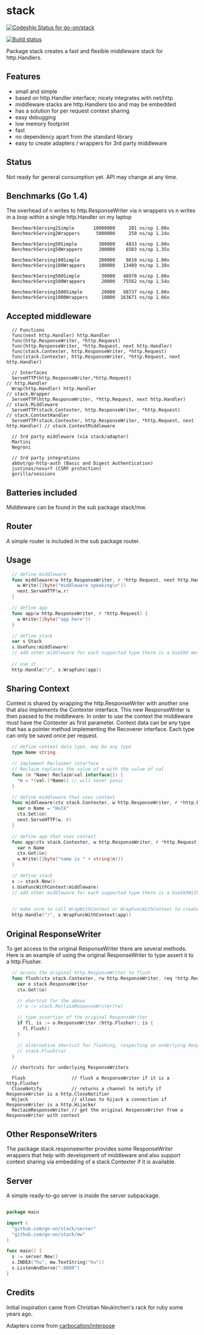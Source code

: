 stack
=====
[ ![Codeship Status for go-on/stack](https://codeship.io/projects/7fa20300-38d9-0132-d3df-2a69fe4b0f90/status)](https://codeship.io/projects/42107)

[![Build status](https://ci.appveyor.com/api/projects/status/rv4pf8qwtj3n85vp?svg=true)](https://ci.appveyor.com/project/metakeule/stack)

Package stack creates a fast and flexible middleware stack for http.Handlers.

## Features

  - small and simple
  - based on http.Handler interface; nicely integrates with net/http
  - middleware stacks are http.Handlers too and may be embedded
  - has a solution for per request context sharing
  - easy debugging
  - low memory footprint
  - fast
  - no dependency apart from the standard library
  - easy to create adapters / wrappers for 3rd party middleware

## Status

Not ready for general consumption yet. API may change at any time.

## Benchmarks (Go 1.4)

The overhead of n writes to http.ResponseWriter via n wrappers vs n writes in a loop within a single http.Handler on my laptop

```
  BenchmarkServing2Simple       10000000     201 ns/op 1.00x 
  BenchmarkServing2Wrappers      5000000     250 ns/op 1.24x
  
  BenchmarkServing50Simple        300000    4833 ns/op 1.00x
  BenchmarkServing50Wrappers      200000    6503 ns/op 1.35x
  
  BenchmarkServing100Simple       200000    9810 ns/op 1.00x
  BenchmarkServing100Wrappers     100000   13489 ns/op 1.38x
  
  BenchmarkServing500Simple        30000   48970 ns/op 1.00x
  BenchmarkServing500Wrappers      20000   75562 ns/op 1.54x
  
  BenchmarkServing1000Simple       20000   98737 ns/op 1.00x
  BenchmarkServing1000Wrappers     10000  163671 ns/op 1.66x
```

## Accepted middleware

```
  // Functions
  func(next http.Handler) http.Handler
  func(http.ResponseWriter, *http.Request)
  func(http.ResponseWriter, *http.Request, next http.Handler)
  func(stack.Contexter, http.ResponseWriter, *http.Request)
  func(stack.Contexter, http.ResponseWriter, *http.Request, next http.Handler)

  // Interfaces
  ServeHTTP(http.ResponseWriter,*http.Request)                                      // http.Handler
  Wrap(http.Handler) http.Handler                                                   // stack.Wrapper
  ServeHTTP(http.ResponseWriter, *http.Request, next http.Handler)                  // stack.Middleware
  ServeHTTP(stack.Contexter, http.ResponseWriter, *http.Request)                    // stack.ContextHandler
  ServeHTTP(stack.Contexter, http.ResponseWriter, *http.Request, next http.Handler) // stack.ContextMiddleware

  // 3rd party middleware (via stack/adapter)
  Martini
  Negroni

  // 3rd party integrations
  abbot/go-http-auth (Basic and Digest Authentication)
  justinas/nosurf (CSRF protection)
  gorilla/sessions
```

## Batteries included

Middleware can be found in the sub package stack/mw.

## Router

A simple router is included in the sub package router.

## Usage

```go
  // define middleware
  func middleware(w http.ResponseWriter, r *http.Request, next http.Handler) {
    w.Write([]byte("middleware speaking\n"))
    next.ServeHTTP(w,r)
  }

  // define app
  func app(w http.ResponseWriter, r *http.Request) {
    w.Write([]byte("app here"))
  }  

  // define stack
  var s Stack
  s.UseFunc(middleware)
  // add other middleware for each supported type there is a UseXXX method
  
  // use it
  http.Handle("/", s.WrapFunc(app))
```

## Sharing Context

Context is shared by wrapping the http.ResponseWriter with another one that also implements the Contexter interface. This new ResponseWriter is then passed to the middleware. In order to use the context the middleware must have
the Contexter as first parameter. 
Context data can be any type that has a pointer method implementing the Recoverer interface. Each type can only be saved once per request.

```go
  // define context data type, may be any type
  type Name string

  // implement Reclaimer interface
  // Reclaim replaces the value of m with the value of val
  func (n *Name) Reclaim(val interface{}) {
    *n = *(val.(*Name)) // will never panic
  }

  // define middleware that uses context
  func middleware(ctx stack.Contexter, w http.ResponseWriter, r *http.Request, next http.Handler) {
    var n Name = "Hulk"
    ctx.Set(&n)
    next.ServeHTTP(w, r)
  }

  // define app that uses context
  func app(ctx stack.Contexter, w http.ResponseWriter, r *http.Request) {
    var n Name
    ctx.Get(&n)
    w.Write([]byte("name is " + string(n)))
  }

  // define stack
  s := stack.New()
  s.UseFuncWithContext(middleware)
  // add other middleware for each supported type there is a UseXXXWithContext method
       

  // make sure to call WrapWithContext or WrapFuncWithContext to create the context object
  http.Handle("/", s.WrapFuncWithContext(app))
```

## Original ResponseWriter

To get access to the original ResponseWriter there are several methods. Here is an example of using the original ResponseWriter to type assert it to a http.Flusher.

```go
  // access the original http.ResponseWriter to flush
  func flush(ctx stack.Contexter, rw http.ResponseWriter, req *http.Request, next http.Handler) {
    var o stack.ResponseWriter
    ctx.Get(&o)

    // shortcut for the above
    // o := stack.ReclaimResponseWriter(rw)

    // type assertion of the original ResponseWriter
    if fl, is := o.ResponseWriter.(http.Flusher); is {
      fl.Flush()
    }

    // alternative shortcut for flushing, respecting an underlying ResponseWriter
    // stack.Flush(rw)
  }
```
```
  // shortcuts for underlying ResponseWriters

  Flush                 // flush a ResponseWriter if it is a http.Flusher
  CloseNotify           // returns a channel to notify if ResponseWriter is a http.CloseNotifier
  Hijack                // allows to hijack a connection if ResponseWriter is a http.Hijacker
  ReclaimResponseWriter // get the original ResponseWriter from a ResponseWriter with context
```

## Other ResponseWriters

The package stack.responsewriter provides some ResponseWriter wrappers that help with development of middleware
and also support context sharing via embedding of a stack.Contexter if it is available.

## Server

A simple ready-to-go server is inside the server subpackage.

```go

package main

import (
  "github.com/go-on/stack/server"
  "github.com/go-on/stack/mw"
)

func main() {
  s := server.New()
  s.INDEX("hu", mw.TextString("hu"))
  s.ListenAndServe(":8080")
}

```

## Credits

Initial inspiration came from Christian Neukirchen's
rack for ruby some years ago.

Adapters come from [carbocation/interpose](https://github.com/carbocation/interpose/blob/master/adaptors)